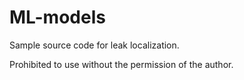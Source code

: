 # ML-models
Sample source code for leak localization.

Prohibited to use without the permission of the author.
